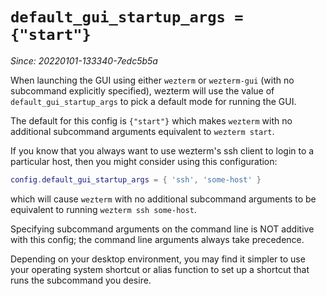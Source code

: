 # `default_gui_startup_args = {"start"}`

*Since: 20220101-133340-7edc5b5a*

When launching the GUI using either `wezterm` or `wezterm-gui` (with no
subcommand explicitly specified), wezterm will use the value of
`default_gui_startup_args` to pick a default mode for running the GUI.

The default for this config is `{"start"}` which makes `wezterm` with no
additional subcommand arguments equivalent to `wezterm start`.

If you know that you always want to use wezterm's ssh client to login to a
particular host, then you might consider using this configuration:

```lua
config.default_gui_startup_args = { 'ssh', 'some-host' }
```

which will cause `wezterm` with no additional subcommand arguments to be
equivalent to running `wezterm ssh some-host`.

Specifying subcommand arguments on the command line is NOT additive with
this config; the command line arguments always take precedence.

Depending on your desktop environment, you may find it simpler to use
your operating system shortcut or alias function to set up a shortcut
that runs the subcommand you desire.
